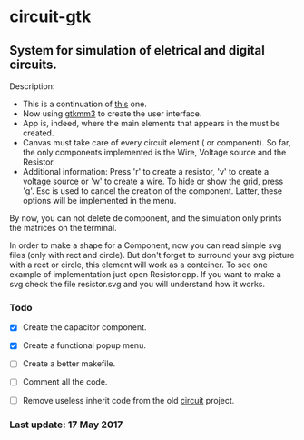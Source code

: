# circuit-gtk

## System for simulation of eletrical and digital circuits.

Description:
- This is a continuation of [this](https://github.com/Felipe-Aquino/circuit/tree/develop) one.
- Now using [gtkmm3](https://developer.gnome.org/gtkmm-tutorial/stable/) to create the user interface.
- App is, indeed, where the main elements that appears in the must be created. 
- Canvas must take care of every circuit element ( or component). So far, the only components implemented is the Wire, Voltage source and the Resistor.  
- Additional information: Press 'r' to create a resistor, 'v' to create a voltage source or 'w' to create a wire. To hide or show the grid, press 'g'. Esc is used to cancel the creation of the component. Latter, these options will be implemented in the menu. 

By now, you can not delete de component, and the simulation only prints the matrices on the terminal.

In order to make a shape for a Component, now you can read simple svg files (only with rect and circle). But don't forget to surround your svg picture with a rect or circle, this element will work as a conteiner.
To see one example of implementation just open Resistor.cpp. If you want to make a svg check the file resistor.svg and you will understand how it works.  

### Todo
- [x]  Create the capacitor component.
- [x]  Create a functional popup menu.
- [ ]  Create a better makefile.
- [ ]  Comment all the code.
- [ ]  Remove useless inherit code from the old [circuit](https://github.com/Felipe-Aquino/circuit/tree/develop) project.




### Last update: 17 May 2017  